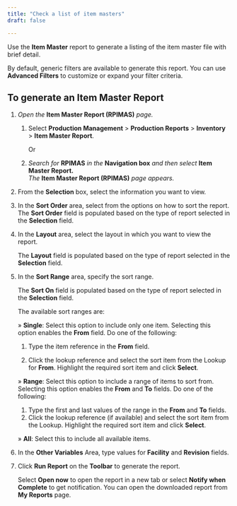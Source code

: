 ```yaml
---
title: "Check a list of item masters"
draft: false

---
```


Use the **Item Master** report to generate a listing of the item master file with brief detail.

By default, generic filters are available to generate this report. You can use **Advanced Filters** to customize or expand your filter criteria. 

## To generate an Item Master Report

1.  *Open the* **Item Master Report (RPIMAS)** *page.*

    1. Select **Production Management** > **Production Reports** > **Inventory** > **Item Master Report**.

        Or

    2.  *Search for* **RPIMAS** *in the* **Navigation box** *and then select* **Item Master Report.** <br>*The* **Item Master Report (RPIMAS)** *page appears.*

2.  From the **Selection** box, select the information you want to view.
3.  In the **Sort Order** area, select from the options on how to sort the report. The **Sort Order** field is populated based on the type of report selected in the **Selection** field.

4.  In the **Layout** area, select the layout in which you want to view the report.

    The **Layout** field is populated based on the type of report selected in the **Selection** field.

5.  In the **Sort Range** area, specify the sort range.

    The **Sort On** field is populated based on the type of report selected in the **Selection** field.

    The available sort ranges are:

    » **Single**: Select this option to include only one item. Selecting this option enables the **From** field. Do one of the following:
    1. Type the item reference in the **From** field.

    2. Click the lookup reference and select the sort item from the Lookup for **From**. Highlight the required sort item and click **Select**.

    » **Range**: Select this option to include a range of items to sort from. Selecting this option enables the **From** and **To** fields. Do one of the following:
    
    1. Type the first and last values of the range in the **From** and **To** fields.
    2.  Click the lookup reference (if available) and select the sort item from the Lookup. Highlight the required sort item and click **Select**.

    » **All**: Select this to include all available items.

6.  In the **Other Variables** Area, type values for **Facility** and **Revision** fields.
7.  Click **Run Report** on the **Toolbar** to generate the report.

    Select **Open now** to open the report in a new tab or select **Notify when Complete** to get notification. You can open the downloaded report from **My Reports** page.